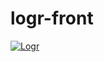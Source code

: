 # logr-front

[![Logr](https://raw.githubusercontent.com/504dev/logr-front/master/static/preview.jpg)][Demo]

[Demo]: http://logr.info/demo
